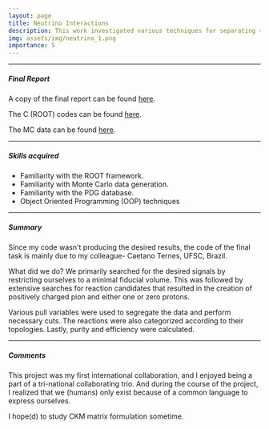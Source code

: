 ```yaml
---
layout: page
title: Neutrino Interactions
description: This work investigated various techniques for separating <i> good </i> particle data from raw data generated in particle detectors. The primary aim was to find evidence of charged current reactions, majorly CC\(\pi^+\) and CC\(\pi^0\) interactions, in raw data of Japan's T2K neutrino detector.
img: assets/img/neutrino_1.png
importance: 5
---
```


<hr>

##### Final Report
A copy of the final report can be found <a href = "/assets/pdf/neutrino_interaction_2021.pdf" title = "neutrino_interaction_2021_report"> here</a>.

The C (ROOT) codes can be found <a href = "https://github.com/vchirag/ifjpan2021/tree/main/project" title = "neutrino_interaction_2021_code"> here</a>.

The MC data can be found <a href = "https://github.com/vchirag/data_files/releases/tag/charged_current_interactions" title = "neutrino_interaction_2021_data"> here</a>.

<hr>

##### Skills acquired
<ul>
	<li> Familiarity with the ROOT framework.</li>
	<li> Familiarity with Monte Carlo data generation.</li>
	<li> Familiarity with the PDG database.</li>
	<li>Object Oriented Programming (OOP) techniques</li>
</ul>

<hr>

##### Summary
Since my code wasn't producing the desired results, the code of the final task is mainly due to my colleague- Caetano Ternes, UFSC, Brazil. 

What did we do? We primarily searched for the desired signals by restricting ourselves to a minimal fiducial volume.
This was followed by extensive searches for reaction candidates that resulted in the creation of positively charged pion and either one or zero protons.

Various pull variables were used to segregate the data and perform necessary cuts. The reactions were also categorized according to their topologies. Lastly, purity and efficiency were calculated.

<hr>

##### Comments
This project was my first international collaboration, and I enjoyed being a part of a tri-national collaborating trio. And during the course of the project, I realized that we (humans) only exist because of a common language to express ourselves. 

I hope(d) to study CKM matrix formulation sometime.
